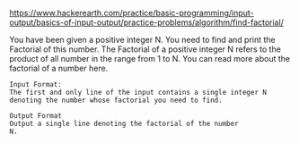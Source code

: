 https://www.hackerearth.com/practice/basic-programming/input-output/basics-of-input-output/practice-problems/algorithm/find-factorial/

You have been given a positive integer N. You need to find and print the Factorial of this number.
The Factorial of a positive integer N refers to the product of all number in the range from 
1 to N. You can read more about the factorial of a number here.
```
Input Format:
The first and only line of the input contains a single integer N
denoting the number whose factorial you need to find.

Output Format
Output a single line denoting the factorial of the number 
N.
```
